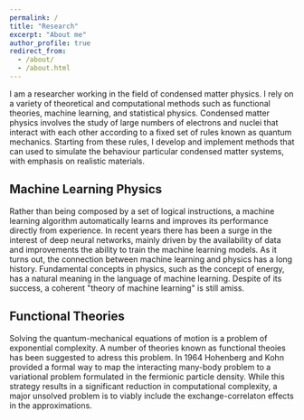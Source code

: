 ```yaml
---
permalink: /
title: "Research"
excerpt: "About me"
author_profile: true
redirect_from: 
  - /about/
  - /about.html
---
```


I am a researcher working in the field of condensed matter physics. I rely on a variety of theoretical and computational methods such as functional theories, machine learning, and statistical physics. Condensed matter physics involves the study of large numbers of electrons and nuclei that interact with each other according to a fixed set of rules known as quantum mechanics. Starting from these rules, I develop and implement methods that can used to simulate the behaviour particular condensed matter systems, with emphasis on realistic materials. 

## Machine Learning Physics 

Rather than being composed by a set of logical instructions, a machine learning algorithm automatically learns and improves its performance directly from experience. In recent years there has been a surge in the interest of deep neural networks, mainly driven by the availability of data and improvements the ability to train the machine learning models. As it turns out, the connection between machine learning and physics has a long history. Fundamental concepts in physics, such as the concept of energy, has a natural meaning in the language of machine learning. Despite of its success, a coherent "theory of machine learning" is still amiss.  

## Functional Theories

Solving the quantum-mechanical equations of motion is a problem of exponential complexity. A number of theories known as functional theoies has been suggested to adress this problem. In 1964 Hohenberg and Kohn provided a formal way to map the interacting many-body problem to a variational problem formulated in the fermionic particle density. While this strategy results in a significant reduction in computational complexity, a major unsolved problem is to viably include the exchange-correlaton effects in the approximations. 



